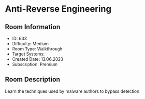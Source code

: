 ﻿# Anti-Reverse Engineering

## Room Information
- ID: 633
- Difficulty: Medium
- Room Type: Walkthrough
- Target Systems: 
- Created Date: 13.06.2023
- Subscription: Premium

## Room Description
Learn the techniques used by malware authors to bypass detection.
